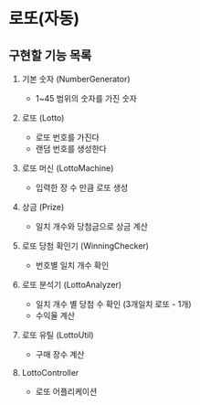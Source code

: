 # 로또(자동)

## 구현할 기능 목록
1. 기본 숫자 (NumberGenerator)
    - 1~45 범위의 숫자를 가진 숫자 

2. 로또 (Lotto)
    - 로또 번호를 가진다
    - 랜덤 번호를 생성한다

3. 로또 머신 (LottoMachine)
    - 입력한 장 수 만큼 로또 생성 
                                                        
4. 상금 (Prize)
    - 일치 개수와 당첨금으로 상금 계산

5. 로또 당첨 확인기 (WinningChecker)
    - 번호별 일치 개수 확인
                                                    
6. 로또 분석기 (LottoAnalyzer)
    - 일치 개수 별 당첨 수 확인 (3개일치 로또 - 1개)
    - 수익율 계산 

7. 로또 유틸 (LottoUtil)
    - 구매 장수 계산

8. LottoController
    - 로또 어플리케이션
